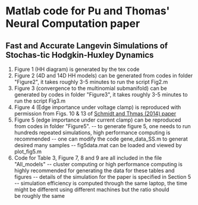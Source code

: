 # Matlab code for Pu and Thomas' Neural Computation paper
## Fast and Accurate Langevin Simulations of Stochas-tic Hodgkin-Huxley Dynamics
1. Figure 1 (HH diagram) is generated by the tex code
2. Figure 2 (4D and 14D HH models) can be generated from codes in folder "Figure2", it takes roughly 3-5 minutes to run the script Fig2.m
3. Figure 3 (convergence to the multinomial submanifold) can be generated by codes in folder "Figure3", it takes roughly 3-5 minutes to run the script Fig3.m
4. Figure 4 (Edge importance under voltage clamp) is reproduced with permission from Figs. 10 & 13 of [Schmidt and Thmas (2014) paper](https://pubmed.ncbi.nlm.nih.gov/24742077/)
5. Figure 5 (edge importance under current clamp) can be reproduced from codes in folder "Figure5". 
   -- to generate figure 5, one needs to run hundreds repeated simulations, high performance computing is recommended
   -- one can modify the code gene_data_SS.m to generat desired many samples
   -- fig5data.mat can be loaded and viewed by plot_fig5.m
6. Code for Table 3, Figure 7, 8 and 9 are all included in  the file "All_models"
   -- cluster computing or high performance computing is highly recommended for generating the data for these tables and figures
   -- details of the simulation for the paper is specified in Section 5
   -- simulation efficiency is computed through the same laptop, the time might be different using different machines but the ratio should    
   be roughly the same

